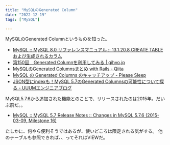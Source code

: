 ```yaml
---
title: "MySQLのGenerated Column"
date: "2022-12-19"
tags: ["MySQL"]

---
```


MySQLのGenerated Columnというものを知った。

- [MySQL :: MySQL 8.0 リファレンスマニュアル :: 13.1.20.8 CREATE TABLE および生成されるカラム](https://dev.mysql.com/doc/refman/8.0/ja/create-table-generated-columns.html)
- [第150回　Generated Columnを利用してみる | gihyo.jp](https://gihyo.jp/dev/serial/01/mysql-road-construction-news/0150)
- [MySQLのGenerated Columnsまとめ with Rails - Qiita](https://qiita.com/naka_kyon/items/f3e19ab7a6275ab394bf)
- [MySQL の Generated Columns のキャッチアップ - Please Sleep](https://please-sleep.cou929.nu/mysql-generated-columns.html)
- [JSON型にindexも！MySQL 5.7のGenerated Columnsの可能性について探る - UUUMエンジニアブログ](https://system.blog.uuum.jp/entry/mysql-generated-columns)

MySQL5.7.6から追加された機能とのことで、リリースされたのは2015年。だいぶ前だ。。

- [MySQL :: MySQL 5.7 Release Notes :: Changes in MySQL 5.7.6 (2015-03-09, Milestone 16)](https://dev.mysql.com/doc/relnotes/mysql/5.7/en/news-5-7-6.html)

たしかに、何やら便利そうではあるが、使いどころは限定される気がする。
他のテーブルも参照できれば、、ってそれはVIEWだ。
